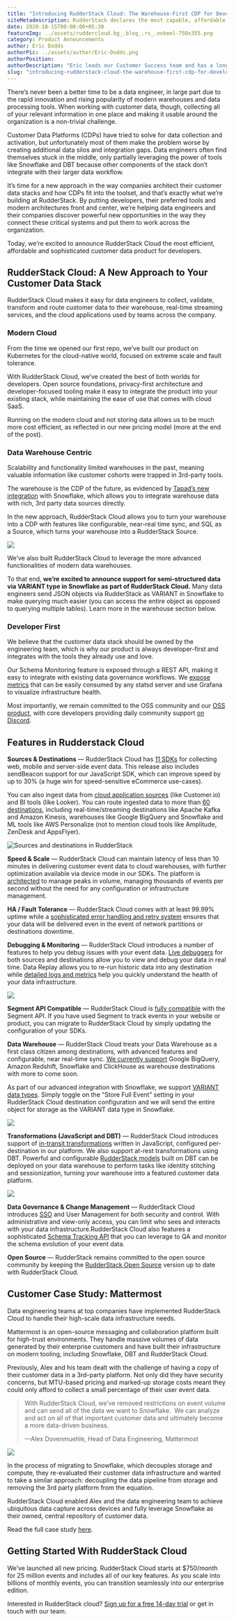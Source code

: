 ```yaml
---
title: "Introducing RudderStack Cloud: The Warehouse-First CDP for Developers"
siteMetadescription: RudderStack declares the most capable, affordable and advanced customer data product for developers RudderStack Cloud. Get, Verify & Modify the data easily.
date: 2020-10-15T00:00:00+05:30
featureImg: ../assets/ruddercloud.bg_.blog_.rs_.nokeel-750x355.png
category: Product Announcements
author: Eric Dodds
authorPic: ../assets/author/Eric-Dodds.png
authorPosition: 
authorDescription: "Eric leads our Customer Success team and has a long history of helping companies architect customer data stacks and use their data to grow."
slug: "introducing-rudderstack-cloud-the-warehouse-first-cdp-for-developers-2"
---
```

There’s never been a better time to be a data engineer, in large part due to the rapid innovation and rising popularity of modern warehouses and data processing tools. When working with customer data, though, collecting all of your relevant information in one place and making it usable around the organization is a non-trivial challenge.

Customer Data Platforms (CDPs) have tried to solve for data collection and activation, but unfortunately most of them make the problem worse by creating additional data silos and integration gaps. Data engineers often find themselves stuck in the middle, only partially leveraging the power of tools like Snowflake and DBT because other components of the stack don’t integrate with their larger data workflow. 

It’s time for a new approach in the way companies architect their customer data stacks and how CDPs fit into the toolset, and that’s exactly what we’re building at RudderStack. By putting developers, their preferred tools and modern architectures front and center, we’re helping data engineers and their companies discover powerful new opportunities in the way they connect these critical systems and put them to work across the organization. 

Today, we’re excited to announce RudderStack Cloud the most efficient, affordable and sophisticated customer data product for developers. 

RudderStack Cloud: A New Approach to Your Customer Data Stack
-------------------------------------------------------------

RudderStack Cloud makes it easy for data engineers to collect, validate, transform and route customer data to their warehouse, real-time streaming services, and the cloud applications used by teams across the company. 

### Modern Cloud

From the time we opened our first repo, we’ve built our product on Kubernetes for the cloud-native world, focused on extreme scale and fault tolerance. 

With RudderStack Cloud, we’ve created the best of both worlds for developers. Open source foundations, privacy-first architecture and developer-focused tooling make it easy to integrate the product into your existing stack, while maintaining the ease of use that comes with cloud SaaS. 

Running on the modern cloud and not storing data allows us to be much more cost efficient, as reflected in our new pricing model (more at the end of the post).

### Data Warehouse Centric

Scalability and functionality limited warehouses in the past, meaning valuable information like customer cohorts were trapped in 3rd-party tools. 

The warehouse is the CDP of the future, as evidenced by [Tapad’s new integration](https://www.snowflake.com/datasets/tapad-the-tapad-graph/) with Snowflake, which allows you to integrate warehouse data with rich, 3rd party data sources directly. 

In the new approach, RudderStack Cloud allows you to turn your warehouse into a CDP with features like configurable, near-real time sync, and SQL as a Source, which turns your warehouse into a RudderStack Source.

![](../assets/markdown/giEigMQDPTtktOeI.png)

We’ve also built RudderStack Cloud to leverage the more advanced functionalities of modern data warehouses.

To that end, **we’re excited to announce support for semi-structured data via VARIANT type in Snowflake as part of RudderStack Cloud.** Many data engineers send JSON objects via RudderStack as VARIANT in Snowflake to make querying much easier (you can access the entire object as opposed to querying multiple tables). Learn more in the warehouse section below.

### Developer First

We believe that the customer data stack should be owned by the engineering team, which is why our product is always developer-first and integrates with the tools they already use and love. 

Our Schema Monitoring feature is exposed through a REST API, making it easy to integrate with existing data governance workflows. We [expose metrics](https://docs.rudderstack.com/administrators-guide/monitoring-and-metrics) that can be easily consumed by any statsd server and use Grafana to visualize infrastructure health. 

Most importantly, we remain committed to the OSS community and our [OSS product](https://github.com/rudderlabs/rudder-server), with core developers providing daily community support [on Discord](https://discordapp.com/invite/xNEdEGw).

Features in Rudderstack Cloud
-----------------------------

**Sources & Destinations** — RudderStack Cloud has [11 SDKs](https://docs.rudderstack.com/rudderstack-sdk-integration-guides) for collecting web, mobile and server-side event data. This release also includes sendBeacon support for our JavaScript SDK, which can improve speed by up to 30% (a huge win for speed-sensitive eCommerce use-cases). 

You can also ingest data from [cloud application sources](https://docs.rudderstack.com/sources) (like Customer.io) and BI tools (like Looker). You can route ingested data to more than [60 destinations](https://docs.rudderstack.com/destinations), including real-time/streaming destinations like Apache Kafka and Amazon Kinesis, warehouses like Google BigQuery and Snowflake and ML tools like AWS Personalize (not to mention cloud tools like Amplitude, ZenDesk and AppsFlyer). 

![Sources and destinations in RudderStack](../assets/markdown/qwertyuiop.gif)

**Speed & Scale** — RudderStack Cloud can maintain latency of less than 10 minutes in delivering customer event data to cloud warehouses, with further optimization available via device mode in our SDKs. The platform is [architected](https://docs.rudderstack.com/get-started/rudderstack-architecture) to manage peaks in volume, managing thousands of events per second without the need for any configuration or infrastructure management. 

**HA / Fault Tolerance** — RudderStack Cloud comes with at least 99.99% uptime while a [sophisticated error handling and retry system](https://docs.rudderstack.com/administrators-guide/high-availability) ensures that your data will be delivered even in the event of network partitions or destinations downtime.

**Debugging & Monitoring** — RudderStack Cloud introduces a number of features to help you debug issues with your event data. [Live debuggers](https://docs.rudderstack.com/how-to-guides/live-destination-event-debugger) for both sources and destinations allow you to view and debug your data in real time. Data Replay allows you to re-run historic data into any destination while [detailed logs and metrics](https://docs.rudderstack.com/administrators-guide/monitoring-and-metrics) help you quickly understand the health of your data infrastructure. 

![](../assets/markdown/FEcnyB77HoQNxlGE.png)

**Segment API Compatible** — RudderStack Cloud is [fully compatible](https://docs.rudderstack.com/how-to-guides/rudderstack-migration-guide) with the Segment API. If you have used Segment to track events in your website or product, you can migrate to RudderStack Cloud by simply updating the configuration of your SDKs. 

**Data Warehouse** — RudderStack Cloud treats your Data Warehouse as a first class citizen among destinations, with advanced features and configurable, near real-time sync. [We currently support](https://docs.rudderstack.com/data-warehouse-integrations) Google BigQuery, Amazon Redshift, Snowflake and ClickHouse as warehouse destinations with more to come soon. 

As part of our advanced integration with Snowflake, we support [VARIANT data types](https://docs.snowflake.com/en/sql-reference/data-types-semistructured.html). Simply toggle on the “Store Full Event” setting in your RudderStack Cloud destination configuration and we will send the entire object for storage as the VARIANT data type in Snowflake.

![](../assets/markdown/rudderstck-snowflake-variant-data-type-toggle.png)

**Transformations (JavaScript and DBT)** — RudderStack Cloud introduces support of [in-transit transformations](https://docs.rudderstack.com/how-to-guides/adding-a-new-user-transformation-in-rudderstack) written in JavaScript, configured per-destination in our platform. We also support at-rest transformations using DBT. Powerful and configurable [RudderStack models](https://hub.getdbt.com/) built on DBT can be deployed on your data warehouse to perform tasks like identity stitching and sessionization, turning your warehouse into a featured customer data platform.

![](../assets/markdown/vgzi8CaP7NqAKJ8I.png)

**Data Governance & Change Management** — RudderStack Cloud introduces [SSO](https://docs.rudderstack.com/administrators-guide/rudderstack-single-sign-on-sso) and User Management for both security and control. With administrative and view-only access, you can limit who sees and interacts with your data infrastructure.RudderStack Cloud also features a sophisticated [Schema Tracking API](https://docs.rudderstack.com/rudderstack-enterprise/rudderstack-events-schema-api) that you can leverage to QA and monitor the schema evolution of your event data.

**Open Source** — RudderStack remains committed to the open source community by keeping the [RudderStack Open Source](https://github.com/rudderlabs/rudder-server) version up to date with RudderStack Cloud.

Customer Case Study: Mattermost
-------------------------------

Data engineering teams at top companies have implemented RudderStack Cloud to handle their high-scale data infrastructure needs. 

Mattermost is an open-source messaging and collaboration platform built for high-trust environments. They handle massive volumes of data generated by their enterprise customers and have built their infrastructure on modern tooling, including Snowflake, DBT and RudderStack Cloud. 

Previously, Alex and his team dealt with the challenge of having a copy of their customer data in a 3rd-party platform. Not only did they have security concerns, but MTU-based pricing and marked-up storage costs meant they could only afford to collect a small percentage of their user event data. 

> With RudderStack Cloud, we’ve removed restrictions on event volume and can send all of the data we want to Snowflake.  We can analyze and act on all of that important customer data and ultimately become a more data-driven business.  
>   
> —Alex Dovenmuehle, Head of Data Engineering, Mattermost

![](../assets/markdown/kHaTzv6bIPsdumE1.png)

In the process of migrating to Snowflake, which decouples storage and compute, they re-evaluated their customer data infrastructure and wanted to take a similar approach: decoupling the data pipeline from storage and removing the 3rd party platform from the equation. 

RudderStack Cloud enabled Alex and the data engineering team to achieve ubiquitous data capture across devices and fully leverage Snowflake as their owned, central repository of customer data. 

Read the full case study [here](https://rudderstack.com/blog/mattermosts-data-stack-explained-how-they-leverage-unlimited-data-for-customer-analytics/).

Getting Started With RudderStack Cloud
--------------------------------------

We’ve launched all new pricing. RudderStack Cloud starts at $750/month for 25 million events and includes all of our key features. As you scale into billions of monthly events, you can transition seamlessly into our enterprise edition. 

Interested in RudderStack cloud? [Sign up for a free 14-day trial](https://app.rudderlabs.com/signup?type=freetrial) or get in touch with our team.
